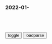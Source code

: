 ### 2022-01-　

```note
```

<table id="tbc" style="white-space:pre-wrap">
</table>
<button onclick="toggleb()">toggle</button>
<button onclick="loadparse()">loadparse</button>
<br>
<!-- 🌸<br>🍅-　-🍑<hr>🍀 -->
<pre>
<textarea rows="30" cols="100" style="display: none" id="tar">

日本“活人鱼雷”，将活人塞入其中，操控鱼雷撞击舰船,军事,军事历史,好看视频
https://haokan.baidu.com/v?vid=6616495849022849865&sfrom=baidu-feed

<font size="1" style="color:#DCDCDC">2022-03-01</font>

罪行累累的石井四郎在战场上失利，却受到了嘉奖，背后发生了什么,文化历史,zg正史,好看视频
https://haokan.baidu.com/v?vid=7593925542688980789

<font size="1" style="color:#DCDCDC">2022-02-24</font>

战场上的失误，并没有影响石井四郎，立功受奖丨历史,历史,zg历史,好看视频
https://haokan.baidu.com/v?vid=14255552647841633833&sfrom=baidu-feed

石井四郎亲自指挥的这次偷袭行动的效果，却是被自己人验证出来的。

战场上的日军及伪满军队大面积爆发伤寒等烈性传染病，检验人员发现造成这次传染病流行的病原体，正是来自关东军防y部投撒的细菌。

战后根据关东军军医部统计，此役患烈性传染病的日军达1340人。
仅关东军防y部就死亡40余人。

战场上的失误，并没有影响石井四郎立功受奖。他在防y和给水方面的贡献受到赞扬，但对帮了倒忙的细菌战却只字未提。

东条英机表彰石井四郎。

日军士兵只要是喝了这种水都有可能生病，
在二战期间200万日军士兵在南太平洋因为疾病而死亡。

<font size="1" style="color:#DCDCDC">2022-02-23</font>

张作霖死后，远在东京的日本天皇为何大怒？原因令人惊讶,军事,军事历史,好看视频
https://haokan.baidu.com/v?vid=17963735198722893382&sfrom=baidu-feed

田中义一似乎低估了调查和处理这一事件的难度。二叶会成员几乎全部出动抗议用军法或司法程序处置河本，
他们以强硬的态度反对公开真相，要求终止调查。日本陆军形成了全体维护河本的阵势。

除此之外，田中所在的z友会同僚也反对将事件内幕公诸于世，认为会有损天皇的威信，陆军的尊严，还有gj的名誉。

<font size="1" style="color:#DCDCDC">2022-02-24</font>

外交b：反对溯y问题上谋求一人、一d、一g私利的z治操弄_腾讯新闻
https://new.qq.com/rain/a/20210702A07PGY00

<font size="1" style="color:#DCDCDC">2022-02-24</font>

希特勒心理极度扭曲，他惩罚别人没有目的，完全是看心情,历史,世界历史,好看视频
https://haokan.baidu.com/v?vid=3921208145720754265&sfrom=baidu-feed

希特勒惩罚女人没有其他原因，只是因为他们是女人。

德g军队在战场上屡屡获胜才是最重要的，他希望战争永远也不要停止，战争让他感到了自己存在的意义。除此之外，他的生命毫无价值可言。a龖龖龖

<font size="1" style="color:#DCDCDC">2022-02-23</font>

<details>
<summary></summary>

曾饱受质疑的szl，现荣获z科院先进工作者，今年能当选院士吗_腾讯新闻
https://new.qq.com/rain/a/20210119A0ALPL00

<font size="1" style="color:#DCDCDC">2022-02-23</font>

新g肺炎还在肆虐，szl昨天获大奖
<del>https://3g.163.com/news/article/G0I4T95G0534DFCC.html</del>

</details>

</textarea>
</pre>
<!-- 🍀<br>🍑-　-🍅<hr>🌸 -->

```tip
```

<script src="https://cdn.jsdelivr.net/npm/jquery@3.5.1/dist/jquery.min.js"></script>

<link rel="stylesheet" href="https://cdn.jsdelivr.net/gh/fancyapps/fancybox@3.5.7/dist/jquery.fancybox.min.css" />
<script src="https://cdn.jsdelivr.net/gh/fancyapps/fancybox@3.5.7/dist/jquery.fancybox.min.js"></script>

<script type="text/javascript">

var __urlRegex = /(\b(https?|ftp|file):\/\/[-A-Z0-9+&@#\/%?=~_|!:,.;]*[-A-Z0-9+&@#\/%=~_|])/ig;
var __imgRegex = /\.(?:jpe?g|gif|png|webp)$/i;

loadparse();

function parseURL($string){

    var exp = __urlRegex;
    return $string.replace(exp,function(match){
            __imgRegex.lastIndex=0;
            if(__imgRegex.test(match)){
                return '<a data-fancybox="gallery" href="' + match.replace("/p=700", "")
                 + '"><img src="' + match.replace("/p=700", "/p=160x200")+'" width="64"></a>';
            }
            else{
                return '<a href="' + match + '" target="_blank">' + match + '</a>';
            }
        }
    );
}

function loadparse() {
  tbc.innerHTML = parseURL(tar.value);
}

function toggleb() {
  var x = document.getElementById("tar");
  if (x.style.display === "none") {
    x.style.display = "";
  } else {
    x.style.display = "none";
  }
}

</script>
